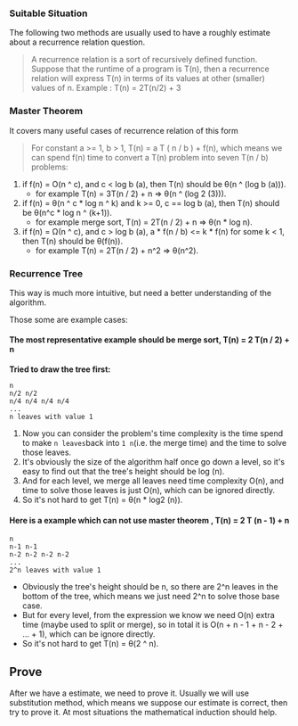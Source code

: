 ### Suitable Situation
The following two methods are usually used to have a roughly estimate about a recurrence relation question.

> A recurrence relation is a sort of recursively defined function.
> Suppose that the runtime of a program is T(n), then a recurrence relation will express T(n) in terms of its values at other (smaller) values of n.
> Example : T(n) = 2T(n/2) + 3

### Master Theorem

It covers many useful cases of recurrence relation of this form

> For constant a >= 1, b > 1, T(n) = a T ( n / b  ) + f(n), which means we can spend f(n) time to convert a T(n) problem into seven T(n / b) problems:

1. if f(n) = O(n ^ c), and c < log b (a), then T(n) should be θ(n ^ (log b (a))).
    + for example T(n) = 3T(n / 2) + n => θ(n ^ (log 2 (3))).
2. if f(n) = θ(n ^ c * log n ^ k) and k >= 0, c == log b (a), then T(n) should be θ(n^c * log n ^ (k+1)).
    + for example merge sort, T(n) = 2T(n / 2) + n => θ(n * log n).
3. if f(n) = Ω(n ^ c), and c > log b (a), a * f(n / b) <= k * f(n) for some k < 1, then T(n) should be θ(f(n)).
    + for example T(n) = 2T(n / 2) + n^2 => θ(n^2).

### Recurrence Tree

This way is much more intuitive, but need a better understanding of the algorithm.

Those some are example cases:

#### The most representative example should be merge sort, T(n) = 2 T(n / 2) + n
**Tried to draw the tree first:**

```
n
n/2 n/2
n/4 n/4 n/4 n/4 
...
n leaves with value 1
```

1. Now you can consider the problem's time complexity is the time spend to make `n leaves`back into `1 n`(i.e. the merge time) and the time to solve those leaves.
2. It's obviously the size of the algorithm half once go down a level, so it's easy to find out that the tree's height should be log (n).
3. And for each level, we merge all leaves need time complexity O(n), and time to solve those leaves is just O(n), which can be ignored directly.
4. So it's not hard to get T(n) = θ(n * log2 (n)).

#### Here is a example which can not use master theorem , T(n) = 2 T (n - 1) + n

```
n
n-1 n-1
n-2 n-2 n-2 n-2
...
2^n leaves with value 1
```

+ Obviously the tree's height should be n, so there are 2^n leaves in the bottom of the tree, which means we just need 2^n to solve those base case.
+ But for every level, from the expression we know we need O(n) extra time (maybe used to split or merge), so in total it is O(n + n - 1 + n - 2 + ... + 1), which can be ignore directly.
+ So it's not hard to get T(n) = θ(2 ^ n).

## Prove
After we have a estimate, we need to prove it. Usually we will use substitution method, which means we suppose our estimate is correct, then try to prove it.
At most situations the mathematical induction should help.
